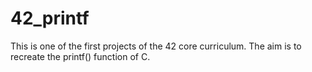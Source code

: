 # 42_printf

This is one of the first projects of the 42 core curriculum. 
The aim is to recreate the printf() function of C.
